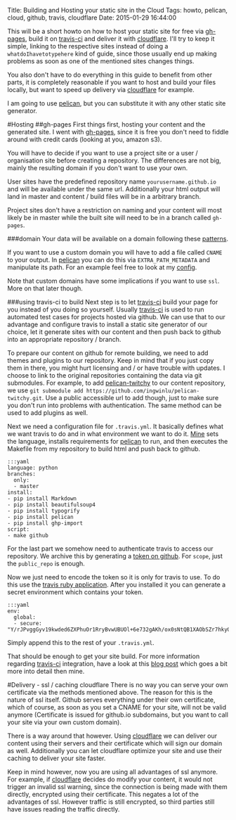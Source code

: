Title: Building and Hosting your static site in the Cloud
Tags: howto, pelican, cloud, github, travis, cloudflare
Date: 2015-01-29 16:44:00

This will be a short howto on how to host your static site for free via [gh-pages], build it on [travis-ci] and deliver it with [cloudflare]. I'll try to keep it simple, linking to the respective sites instead of doing a `whatdoIhavetotypehere` kind of guide, since those usually end up making problems as soon as one of the mentioned sites changes things.

You also don't have to do everything in this guide to benefit from other parts, it is completely reasonable if you want to host and build your files locally, but want to speed up delivery via [cloudflare] for example.

I am going to use [pelican], but you can substitute it with any other static site generator.

#Hosting
##gh-pages
First things first, hosting your content and the generated site.
I went with [gh-pages], since it is free you don't need to fiddle around with credit cards (looking at you, amazon s3).

You will have to decide if you want to use a project site or a user / organisation site before creating a repository.
The differences are not big, mainly the resulting domain if you don't want to use your own.

User sites have the predefined repository name `yourusername.github.io` and will be available under the same url.
Additionally your html output will land in master and content / build files will be in a arbitrary branch.

Project sites don't have a restriction on naming and your content will most likely be in master while the built site will need to be in a branch called `gh-pages`.

###domain
Your data will be available on a domain following these [patterns](https://help.github.com/articles/about-custom-domains-for-github-pages-sites/#how-github-pages-sites-use-custom-domains).

If you want to use a custom domain you will have to add a file called `CNAME` to your output.
In [pelican] you can do this via `EXTRA_PATH_METADATA` and manipulate its path.
For an example feel free to look at my [config](https://github.com/ingwinlu/www.heroicdebugging.biz/blob/master/pelicanconf.py#L31).

Note that custom domains have some implications if you want to use `ssl`. More on that later though.

###using travis-ci to build
Next step is to let [travis-ci] build your page for you instead of you doing so yourself.
Usually [travis-ci] is used to run automated test cases for projects hosted via github.
We can use that to our advantage and configure travis to install a static site generator of our choice, let it generate sites with our content and then push back to github into an appropriate repository / branch.

To prepare our content on github for remote building, we need to add themes and plugins to our repository.
Keep in mind that if you just copy them in there, you might hurt licensing and / or have trouble with updates.
I choose to link to the original repositories containing the data via git submodules.
For example, to add [pelican-twitchy] to our content repository, we use `git submodule add https://github.com/ingwinlu/pelican-twitchy.git`.
Use a public accessible url to add though, just to make sure you don't run into problems with authentication.
The same method can be used to add plugins as well.

Next we need a configuration file for `.travis.yml`.
It basically defines what we want travis to do and in what environment we want to do it.
[Mine](https://github.com/ingwinlu/www.heroicdebugging.biz/blob/master/.travis.yml) sets the language, installs requirements for [pelican] to run, and then executes the Makefile from my repository to build html and push back to github.

    :::yaml
    language: python
    branches:
      only:
      - master
    install:
    - pip install Markdown
    - pip install beautifulsoup4
    - pip install typogrify
    - pip install pelican
    - pip install ghp-import
    script:
    - make github

For the last part we somehow need to authenticate travis to access our repository.
We archive this by generating a [token on github](https://github.com/settings/applications).
For `scope`, just the `public_repo` is enough.

Now we just need to encode the token so it is only for travis to use.
To do this use the [travis ruby application](https://github.com/travis-ci/travis.rb#installation).
After you installed it you can generate a secret environment which contains your token.

    :::yaml
    env:
      global:
      - secure: "Y/rJPvggGyv19kwded6ZXPhuOr1RryBvwUBUOl+6e732gAKh/ox0sNtQB1XAObSZr7hkyONa+ulzOrBL4OcxjZlSfLLSWSzVqqiHn2St0AerpPHOsQ39dstP8uPzGb/ont7t9LF+igm3Jd8MLtUCsZqvyPSlf4JnWpEvP3nHfk0="

Simply append this to the rest of your `.travis.yml`.

That should be enough to get your site build.
For more information regarding [travis-ci] integration, have a look at this [blog post](http://blog.mathieu-leplatre.info/publish-your-pelican-blog-on-github-pages-via-travis-ci.html) which goes a bit more into detail then mine.

#Delivery - ssl / caching cloudflare
There is no way you can serve your own certificate via the methods mentioned above.
The reason for this is the nature of ssl itself.
Github serves everything under their own certificate, which of course, as soon as you set a CNAME for your site, will not be valid anymore (Certificate is issued for github.io subdomains, but you want to call your site via your own custom domain).

There is a way around that however.
Using [cloudflare] we can deliver our content using their servers and their certificate which will sign our domain as well.
Additionally you can let cloudflare optimize your site and use their caching to deliver your site faster.

Keep in mind however, now you are using all advantages of ssl anymore.
For example, if [cloudflare] decides do modify your content, it would not trigger an invalid ssl warning, since the connection is being made with them directly, encrypted using their certificate.
This negates a lot of the advantages of ssl.
However traffic is still encrypted, so third parties still have issues reading the traffic directly.



[gh-pages]: https://pages.github.com/ "Github Pages"
[travis-ci]: https://travis-ci.org "travis"
[cloudflare]: https://www.cloudflare.com/ "cloudflare"
[pelican]: http://pelican.readthedocs.org/en/3.5.0/ "pelican static site generator"
[pelican-twitchy]: https://github.com/ingwinlu/pelican-twitchy "pelican-twitchy theme"
